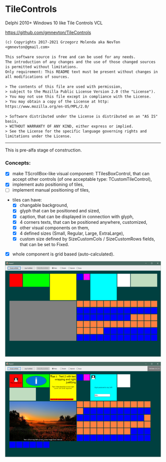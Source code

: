 # TileControls
Delphi 2010+ Windows 10 like Tile Controls VCL

https://github.com/gmnevton/TileControls

```
(c) Copyrights 2017-2021 Grzegorz Molenda aka NevTon <gmnevton@gmail.com>
  
This software source is free and can be used for any needs. 
The introduction of any changes and the use of those changed sources is permitted without limitations. 
Only requirement: This README text must be present without changes in all modifications of sources.

> The contents of this file are used with permission, 
> subject to the Mozilla Public License Version 2.0 (the "License"). 
> You may not use this file except in compliance with the License. 
> You may obtain a copy of the License at http: https://www.mozilla.org/en-US/MPL/2.0/

> Software distributed under the License is distributed on an "AS IS" basis, 
> WITHOUT WARRANTY OF ANY KIND, either express or implied. 
> See the License for the specific language governing rights and limitations under the License.
```  


-----

This is pre-alfa stage of construction.

### Concepts:
  - [x] make TScrollBox-like visual component: TTilesBoxControl, 
    that can accept other controls (of one acceptable type: TCustomTileControl),
  - [x] implement auto positioning of tiles,
  - [ ] implement manual positioning of tiles,
  - tiles can have:
    - [x] changable background,
    - [x] glyph that can be positioned and sized,
    - [x] caption, that can be displayed in connection with glyph,
    - [x] 4 corners texts, that can be positioned anywhere, customized,
    - [x] other visual components on them,
    - [x] 4 defined sizes (Small, Regular, Large, ExtraLarge),
    - [x] custom size defined by SizeCustomCols / SizeCustomRows fields, that can be set to Fixed.
  - [x] whole component is grid based (auto-calculated).

![tiles_box_control_alfa](./tiles_box_control_alfa.png "sneak peek")

![tiles_box_control_alfa_2](./tiles_box_control_alfa_2.png "sneak peek 2 - completion showing")
